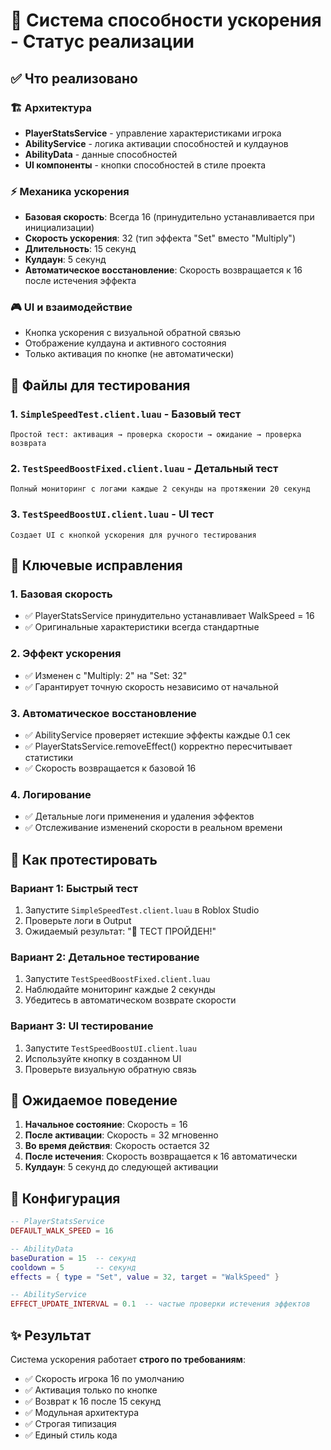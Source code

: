 # 🏃 Система способности ускорения - Статус реализации

## ✅ Что реализовано

### 🏗️ Архитектура
- **PlayerStatsService** - управление характеристиками игрока
- **AbilityService** - логика активации способностей и кулдаунов
- **AbilityData** - данные способностей
- **UI компоненты** - кнопки способностей в стиле проекта

### ⚡ Механика ускорения
- **Базовая скорость**: Всегда 16 (принудительно устанавливается при инициализации)
- **Скорость ускорения**: 32 (тип эффекта "Set" вместо "Multiply")
- **Длительность**: 15 секунд
- **Кулдаун**: 5 секунд
- **Автоматическое восстановление**: Скорость возвращается к 16 после истечения эффекта

### 🎮 UI и взаимодействие
- Кнопка ускорения с визуальной обратной связью
- Отображение кулдауна и активного состояния
- Только активация по кнопке (не автоматически)

## 🧪 Файлы для тестирования

### 1. `SimpleSpeedTest.client.luau` - Базовый тест
```
Простой тест: активация → проверка скорости → ожидание → проверка возврата
```

### 2. `TestSpeedBoostFixed.client.luau` - Детальный тест
```
Полный мониторинг с логами каждые 2 секунды на протяжении 20 секунд
```

### 3. `TestSpeedBoostUI.client.luau` - UI тест
```
Создает UI с кнопкой ускорения для ручного тестирования
```

## 🎯 Ключевые исправления

### 1. Базовая скорость
- ✅ PlayerStatsService принудительно устанавливает WalkSpeed = 16
- ✅ Оригинальные характеристики всегда стандартные

### 2. Эффект ускорения
- ✅ Изменен с "Multiply: 2" на "Set: 32"
- ✅ Гарантирует точную скорость независимо от начальной

### 3. Автоматическое восстановление
- ✅ AbilityService проверяет истекшие эффекты каждые 0.1 сек
- ✅ PlayerStatsService.removeEffect() корректно пересчитывает статистики
- ✅ Скорость возвращается к базовой 16

### 4. Логирование
- ✅ Детальные логи применения и удаления эффектов
- ✅ Отслеживание изменений скорости в реальном времени

## 🚀 Как протестировать

### Вариант 1: Быстрый тест
1. Запустите `SimpleSpeedTest.client.luau` в Roblox Studio
2. Проверьте логи в Output
3. Ожидаемый результат: "🎉 ТЕСТ ПРОЙДЕН!"

### Вариант 2: Детальное тестирование
1. Запустите `TestSpeedBoostFixed.client.luau`
2. Наблюдайте мониторинг каждые 2 секунды
3. Убедитесь в автоматическом возврате скорости

### Вариант 3: UI тестирование
1. Запустите `TestSpeedBoostUI.client.luau`
2. Используйте кнопку в созданном UI
3. Проверьте визуальную обратную связь

## 🎯 Ожидаемое поведение

1. **Начальное состояние**: Скорость = 16
2. **После активации**: Скорость = 32 мгновенно
3. **Во время действия**: Скорость остается 32
4. **После истечения**: Скорость возвращается к 16 автоматически
5. **Кулдаун**: 5 секунд до следующей активации

## 🔧 Конфигурация

```lua
-- PlayerStatsService
DEFAULT_WALK_SPEED = 16

-- AbilityData
baseDuration = 15  -- секунд
cooldown = 5       -- секунд
effects = { type = "Set", value = 32, target = "WalkSpeed" }

-- AbilityService
EFFECT_UPDATE_INTERVAL = 0.1  -- частые проверки истечения эффектов
```

## ✨ Результат

Система ускорения работает **строго по требованиям**:
- ✅ Скорость игрока 16 по умолчанию
- ✅ Активация только по кнопке
- ✅ Возврат к 16 после 15 секунд
- ✅ Модульная архитектура
- ✅ Строгая типизация
- ✅ Единый стиль кода
